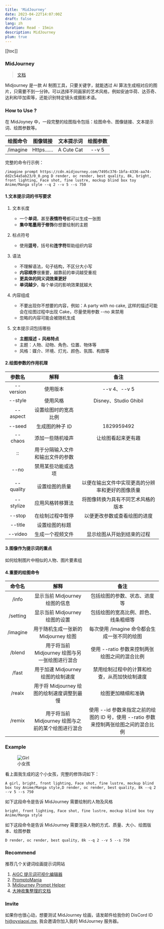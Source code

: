 ```yaml
---
title: 'MidJourney'
date: 2023-04-22T14:07:00Z
draft: false
lang: zh
duration: Read · 15min
description: MidJourney
plum: true
---
```


[[toc]]

### MidJourney

> [文档](https://docs.midjourney.com/docs/quick-start)

Midjourney 是一款 AI 制图工具，只要关键字，就能透过 AI 算法生成相对应的图片，只需要不到一分钟。可以选择不同画家的艺术风格，例如安迪华荷、达芬奇、达利和毕加索等，还能识别特定镜头或摄影术语。

### How to Use ?

在 MidJoyney 中，一段完整的绘图指令包括：绘图命令、图像链接、文本提示词、绘图参数等。

| 绘图命令 | 图像链接 | 文本提示词 | 绘图参数 |
| :------: | :------: | :--------: | :------: |
| /imagine | Https……  | A Cute Cat |  --v 5   |

完整的命令行示例：

```shell
/imagine prompt https://cdn.midjourney.com/7495c376-1bfa-4336-aa74-dd2c54a5ab23/0_0.png D render, oc render, best quality, 8k, bright, front lighting, Face shot, fine lustre, mockup blind box toy Anime/Manga style --q 2 --v 5 --s 750
```

#### 1.文本提示词的书写要求

1. 文本长度  
   - 一个**单词**，甚至**表情符号**都可以生成一张图
   - **集中笔墨用于修饰**你想要绘制的主题

2. 标点符号  
   - 使用**逗号**，括号和**连字符**帮助组织内容
3. 语法
   - 不理解语法，句子结构，不区分大小写
   - **内容顺序**很重要，越靠前的单词越受重视
   - **更具体的同义词效果更好**
   - **单词越少**，每个单词的影响效果就越大
4. 内容组成
   - 不要出现你不想要的内容，例如：A party with no cake, 这样的描述可能会在绘图过程中出现 Cake，尽量使用参数 --no 来禁用
   - 忽略的内容可能会被随机生成

5. 文本提示词包括哪些
   - **主题描述** + **风格特点**
   - 主题：人物、动物、角色、位置、物体等
   - 风格：媒介、环境、灯光、颜色、氛围、构图等

#### 2.绘图参数的作用机理

|  参数名   |               解释               |                       备注                       |
| :-------: | :------------------------------: | :----------------------------------------------: |
| --version |             使用版本             |                   --v 4、--v 5                   |
|  --style  |             使用风格             |              Disney、Studio Ghibil               |
| --aspect  |       设置绘图时的宽高比例       |                                                  |
|  --seed   |         生成图的种子 ID          |                    1829959492                    |
|  --chaos  |         添加一些随机噪声         |                让绘图看起来更有趣                |
|    ::     | 用于分隔输入文件和输出文件的参数 |                                                  |
|   --no    |        禁用某些功能或选项        |                                                  |
| --quality |          设置绘图的质量          | 以便在输出文件中实现更高的分辨率和更好的图像质量 |
| --stylize |         应用风格转移算法         |        将图像转换为具有不同艺术风格的版本        |
|  --stop   |         在绘制过程中暂停         |           以便更改参数或查看绘图的进度           |
|  --title  |          设置绘图的标题          |                                                  |
|  --video  |         生成一个视频文件         |            显示绘图从开始到结束的过程            |

#### 3.图像作为提示词的重点

如何绘制图片中相似的人物、图片要素组

#### 4.重要的绘图命令

|  命令名  |                        解释                        |                             备注                             |
| :------: | :------------------------------------------------: | :----------------------------------------------------------: |
|  /info   |           显示当前 Midjourney 绘图的信息           |                 包括绘图的参数、状态、进度等                 |
| /setting |           显示当前 Midjourney 绘图的设置           |             包括绘图的宽高比例、颜色、线条粗细等             |
| /imagine |        用于随机生成一张新的 Midjourney 绘图        |         每次使用 /imagine 命令都会生成一张不同的绘图         |
|  /blend  |   用于将当前 Midjourney 绘图与另一张绘图进行混合   |        使用 --ratio 参数来控制两张绘图之间的混合比例         |
|  /fast   |         用于加速 Midjourney 绘图的绘制速度         |         禁用绘制过程中的计算和检查，从而加快绘制速度         |
|  /realx  |     用于将 Midjourney 绘图的绘制速度调整到最慢     |                      绘图更加精细和准确                      |
|  /remix  | 用于将当前 Midjourney 绘图与之前的某个绘图进行混合 | 使用 --id 参数来指定之前的绘图的 ID 号，使用 --ratio 参数来控制两张绘图之间的混合比例 |

### Example

<figure>
  <img src="https://cdn.midjourney.com/7495c376-1bfa-4336-aa74-dd2c54a5ab23/0_0.png" alt="Girl" />
  <figcaption>小女孩</figcaption>
</figure>

看上面我生成的这个小女孩，完整的修饰词如下：

```shell
A girl, bright, front lighting, Face shot, fine lustre, mockup blind box toy Anime/Manga style,D render, oc render, best quality, 8k --q 2 --v 5 --s 750
```

如下这段命令是告诉 MidJourney  需要绘制的人物及风格

```shell
bright, front lighting, Face shot, fine lustre, mockup blind box toy Anime/Manga style
```

如下这段命令是告诉 MidJourney 需要渲染人物的方式、质量、大小、绘图版本、绘图参数

```shell
D render, oc render, best quality, 8k --q 2 --v 5 --s 750
```

### Recommend

推荐几个关键词绘画提示词网站

1. [AIGC 提示词可视化编辑器](https://moonvy.com/apps/ops/)
1. [PromptoMania](https://promptomania.com/)
1. [Midjourney Prompt Helper](https://prompt.noonshot.com/)
1. [大神收集整理的文档](https://qefvars1f2.feishu.cn/sheets/shtcnSNmDlnJgmQkCRjGUw1w15g)

### Invite

如果你也很心动，想要测试 MidJourney 绘画，请发邮件给我你的 DisCord ID [<span i-clarity-email-solid/> hi@oyxiaoxi.me](mailto:hi@oyxiaoxi.me), 我会邀请你加入我的 MidJourney 服务器。
